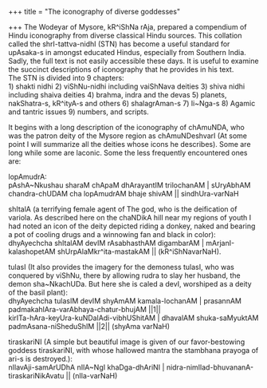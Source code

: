 +++
title = "The iconography of diverse goddesses"

+++
The Wodeyar of Mysore, kR^iShNa rAja, prepared a compendium of Hindu
iconography from diverse classical Hindu sources. This collation called
the shrI-tattva-nidhI (STN) has become a useful standard for upAsaka-s
in amongst educated Hindus, especially from Southern India. Sadly, the
full text is not easily accessible these days. It is useful to examine
the succinct descriptions of iconography that he provides in his text.  
The STN is divided into 9 chapters:  
1\) shakti nidhi 2) viShNu-nidhi including vaiShNava deities 3) shiva
nidhi including shaiva deities 4) brahma, indra and the devas 5)
planets, nakShatra-s, kR^ityA-s and others 6) shalagrAman-s 7) li\~Nga-s
8) Agamic and tantric issues 9) numbers, and scripts.

It begins with a long description of the iconography of chAmuNDA, who
was the patron deity of the Mysore region as chAmuNDeshvarI (At some
point I will summarize all the deities whose icons he describes). Some
are long while some are laconic. Some the less frequently encountered
ones are:

lopAmudrA:  
pAshA\~Nkushau sharaM chApaM dhArayantIM trilochanAM | sUryAbhAM
chandra-chUDAM cha lopAmudrAM bhaje shivAM || sindhUra-varNaH

shItalA (a terrifying female agent of The god, who is the deification of
variola. As described here on the chaNDikA hill near my regions of youth
I had noted an icon of the deity depicted riding a donkey, naked and
bearing a pot of cooling drugs and a winnowing fan and black in
color):  
dhyAyechcha shItalAM devIM rAsabhasthAM digambarAM |
mArjanI-kalashopetAM shUrpAlaMkr^ita-mastakAM || (kR^iShNavarNaH).

tulasI (It also provides the imagery for the demoness tulasI, who was
conquered by viShNu, there by allowing rudra to slay her husband, the
demon sha\~NkachUDa. But here she is caled a devI, worshiped as a deity
of the basil plant):  
dhyAyechcha tulasIM devIM shyAmAM kamala-lochanAM | prasannAM
padmakahlAra-varAbhaya-chatur-bhujAM ||1||  
kirITa-hAra-keyUra-kuNDalAdi-vibhUShitAM | dhavalAM shuka-saMyuktAM
padmAsana-niSheduShIM ||2|| (shyAma varNaH)

tiraskariNI (A simple but beautiful image is given of our
favor-bestowing goddess tiraskariNI, with whose hallowed mantra the
stambhana prayoga of ari-s is destroyed.):  
nIlavAji-samArUDhA nIlA\~NgI khaDga-dhAriNI |
nidra-nimIlad-bhuvananA-tiraskariNikAvatu || (nIla-varNaH)

